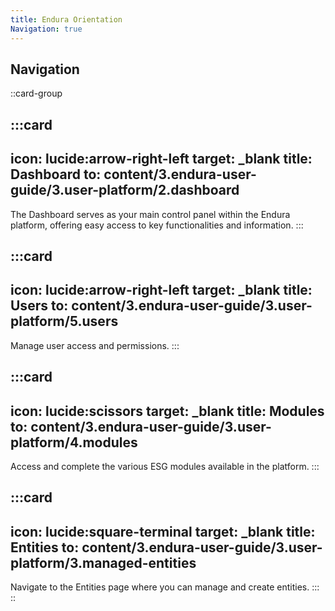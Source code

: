 ```yaml
---
title: Endura Orientation
Navigation: true
---
```


## **Navigation**

::card-group

  :::card
  ---
  icon: lucide:arrow-right-left
  target: _blank
  title: Dashboard
  to: content/3.endura-user-guide/3.user-platform/2.dashboard
  ---
  The Dashboard serves as your main control panel within the Endura platform, offering easy access to key functionalities and information.
  :::


  :::card
  ---
  icon: lucide:arrow-right-left
  target: _blank
  title: Users
  to: content/3.endura-user-guide/3.user-platform/5.users
  ---
  Manage user access and permissions.
  :::

  :::card
  ---
  icon: lucide:scissors
  target: _blank
  title: Modules
  to: content/3.endura-user-guide/3.user-platform/4.modules
  ---
  Access and complete the various ESG modules available in the platform.
  :::

  :::card
  ---
  icon: lucide:square-terminal
  target: _blank
  title: Entities
  to: content/3.endura-user-guide/3.user-platform/3.managed-entities
  ---
  Navigate to the Entities page where you can manage and create entities.
  :::
::
